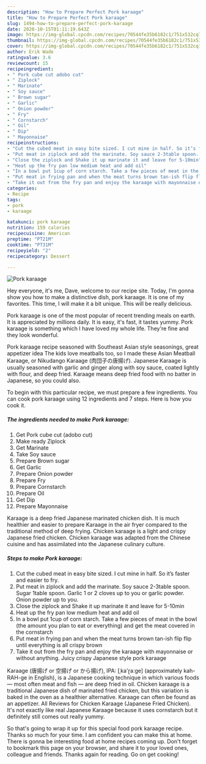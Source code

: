 ```yaml
---
description: "How to Prepare Perfect Pork karaage"
title: "How to Prepare Perfect Pork karaage"
slug: 1494-how-to-prepare-perfect-pork-karaage
date: 2020-10-15T01:11:19.643Z
image: https://img-global.cpcdn.com/recipes/70544fe35b6182c1/751x532cq70/pork-karaage-recipe-main-photo.jpg
thumbnail: https://img-global.cpcdn.com/recipes/70544fe35b6182c1/751x532cq70/pork-karaage-recipe-main-photo.jpg
cover: https://img-global.cpcdn.com/recipes/70544fe35b6182c1/751x532cq70/pork-karaage-recipe-main-photo.jpg
author: Erik Wade
ratingvalue: 3.6
reviewcount: 15
recipeingredient:
- " Pork cube cut adobo cut"
- " Ziplock"
- " Marinate"
- " Soy sauce"
- " Brown sugar"
- " Garlic"
- " Onion powder"
- " Fry"
- " Cornstarch"
- " Oil"
- " Dip"
- " Mayonnaise"
recipeinstructions:
- "Cut the cubed meat in easy bite sized. I cut mine in half. So it’s faster and easier to fry."
- "Put meat in ziplock and add the marinate. Soy sauce 2-3table spoon. Sugar 1table spoon. Garlic 1 or 2 cloves up to you or garlic powder. Onion powder up to you."
- "Close the ziplock and Shake it up marinate it and leave for 5-10min"
- "Heat up the fry pan low medium heat and add oil"
- "In a bowl put 1cup of corn starch. Take a few pieces of meat in the bowl (the amount you plan to eat or everything) and get the meat covered in the cornstarch"
- "Put meat in frying pan and when the meat turns brown tan-ish flip flip until everything is all crispy brown"
- "Take it out from the fry pan and enjoy the karaage with mayonnaise or without anything. Juicy crispy Japanese style pork karaage"
categories:
- Recipe
tags:
- pork
- karaage

katakunci: pork karaage 
nutrition: 159 calories
recipecuisine: American
preptime: "PT21M"
cooktime: "PT31M"
recipeyield: "2"
recipecategory: Dessert

---
```



![Pork karaage](https://img-global.cpcdn.com/recipes/70544fe35b6182c1/751x532cq70/pork-karaage-recipe-main-photo.jpg)

Hey everyone, it's me, Dave, welcome to our recipe site. Today, I'm gonna show you how to make a distinctive dish, pork karaage. It is one of my favorites. This time, I will make it a bit unique. This will be really delicious.

Pork karaage is one of the most popular of recent trending meals on earth. It is appreciated by millions daily. It is easy, it's fast, it tastes yummy. Pork karaage is something which I have loved my whole life. They're fine and they look wonderful.

Pork karaage recipe seasoned with Southeast Asian style seasonings, great appetizer idea The kids love meatballs too, so I made these Asian Meatball Karaage, or Nikudango Karaage (肉団子の唐揚げ). Japanese Karaage is usually seasoned with garlic and ginger along with soy sauce, coated lightly with flour, and deep fried. Karaage means deep fried food with no batter in Japanese, so you could also.


To begin with this particular recipe, we must prepare a few ingredients. You can cook pork karaage using 12 ingredients and 7 steps. Here is how you cook it.

<!--inarticleads1-->

##### The ingredients needed to make Pork karaage:

1. Get  Pork cube cut (adobo cut)
1. Make ready  Ziplock
1. Get  Marinate
1. Take  Soy sauce
1. Prepare  Brown sugar
1. Get  Garlic
1. Prepare  Onion powder
1. Prepare  Fry
1. Prepare  Cornstarch
1. Prepare  Oil
1. Get  Dip
1. Prepare  Mayonnaise


Karaage is a deep fried Japanese marinated chicken dish. It is much healthier and easier to prepare Karaage in the air fryer compared to the traditional method of deep frying. Chicken karaage is a light and crispy Japanese fried chicken. Chicken karaage was adapted from the Chinese cuisine and has assimilated into the Japanese culinary culture. 

<!--inarticleads2-->

##### Steps to make Pork karaage:

1. Cut the cubed meat in easy bite sized. I cut mine in half. So it’s faster and easier to fry.
1. Put meat in ziplock and add the marinate. Soy sauce 2-3table spoon. Sugar 1table spoon. Garlic 1 or 2 cloves up to you or garlic powder. Onion powder up to you.
1. Close the ziplock and Shake it up marinate it and leave for 5-10min
1. Heat up the fry pan low medium heat and add oil
1. In a bowl put 1cup of corn starch. Take a few pieces of meat in the bowl (the amount you plan to eat or everything) and get the meat covered in the cornstarch
1. Put meat in frying pan and when the meat turns brown tan-ish flip flip until everything is all crispy brown
1. Take it out from the fry pan and enjoy the karaage with mayonnaise or without anything. Juicy crispy Japanese style pork karaage


Karaage (唐揚げ or 空揚げ or から揚げ), IPA: [ˌka&#39;ɽaːɡe] (approximately kah-RAH-ge in English), is a Japanese cooking technique in which various foods — most often meat and fish — are deep fried in oil. Chicken karaage is a traditional Japanese dish of marinated fried chicken, but this variation is baked in the oven as a healthier alternative. Karaage can often be found as an appetizer. All Reviews for Chicken Karaage (Japanese Fried Chicken). It&#39;s not exactly like real Japanese Karaage because it uses cornstarch but it definitely still comes out really yummy. 

So that's going to wrap it up for this special food pork karaage recipe. Thanks so much for your time. I am confident you can make this at home. There is gonna be interesting food at home recipes coming up. Don't forget to bookmark this page on your browser, and share it to your loved ones, colleague and friends. Thanks again for reading. Go on get cooking!
